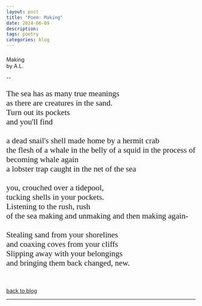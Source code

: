 ```yaml
---
layout: post
title: "Poem: Making"
date: 2024-06-09
description: 
tags: poetry
categories: blog
---
```


<p style="font-size: 16pt; font-family: 'Georgia', Times, serif">

Making
<br/>
by A.L. </p>

--

<p style="font-size: 16pt; font-family: 'Georgia', Times, serif">
The sea has as many true meanings
<br/>
as there are creatures in the sand. 
<br/>
Turn out its pockets
<br/>
and you'll find
<br/><br/>
a dead snail's shell made home by a hermit crab
<br/>
the flesh of a whale in the belly of a squid in the process of becoming whale again
<br/>
a lobster trap caught in the net of the sea
<br/><br/>
you, crouched over a tidepool,
<br/>
tucking shells in your pockets.
<br/>
Listening to the rush, rush
<br/>
of the sea making and unmaking and then making again-
<br/><br/>
Stealing sand from your shorelines
<br/>
and coaxing coves from your cliffs
<br/>
Slipping away with your belongings
<br/>
and bringing them back changed, new.

</p>



&nbsp;
&nbsp;
&nbsp;

[back to blog](../../)

***